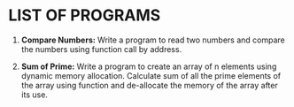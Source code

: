 # LIST OF PROGRAMS

1. **Compare Numbers:** Write a program to read two numbers and compare the numbers using function call by address.

2. **Sum of Prime:** Write a program to create an array of n elements using dynamic memory allocation. 
Calculate sum of all the prime elements of the array using function and de-allocate 
the memory of the array after its use.
